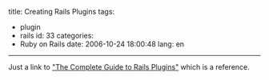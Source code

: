 title: Creating Rails Plugins
tags:
  - plugin
  - rails
id: 33
categories:
  - Ruby on Rails
date: 2006-10-24 18:00:48
lang: en
---

Just a link to ["The Complete Guide to Rails Plugins"](http://nubyonrails.com/articles/2006/05/04/the-complete-guide-to-rails-plugins-part-i) which is a reference.